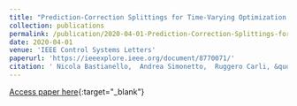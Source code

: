 ```yaml
---
title: "Prediction-Correction Splittings for Time-Varying Optimization With Intermittent Observations"
collection: publications
permalink: /publication/2020-04-01-Prediction-Correction-Splittings-for-Time-Varying-Optimization-With-Intermittent-Observations
date: 2020-04-01
venue: 'IEEE Control Systems Letters'
paperurl: 'https://ieeexplore.ieee.org/document/8770071/'
citation: ' Nicola Bastianello,  Andrea Simonetto,  Ruggero Carli, &quot;Prediction-Correction Splittings for Time-Varying Optimization With Intermittent Observations.&quot; IEEE Control Systems Letters, 2020.'
---
```

[Access paper here](https://ieeexplore.ieee.org/document/8770071/){:target="_blank"}

